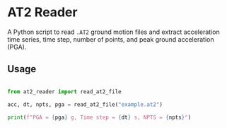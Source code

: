 # AT2 Reader

A Python script to read `.AT2` ground motion files and extract acceleration time series, time step, number of points, and peak ground acceleration (PGA).

## Usage

```python

from at2_reader import read_at2_file

acc, dt, npts, pga = read_at2_file("example.at2")

print(f"PGA = {pga} g, Time step = {dt} s, NPTS = {npts}")

